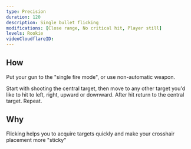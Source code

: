 ```yaml
---
type: Precision
duration: 120
description: Single bullet flicking
modifications: [Close range, No critical hit, Player still]
levels: Rookie
videoCloudflareID:
---
```


## How

Put your gun to the "single fire mode", or use non-automatic weapon.

Start with shooting the central target, then move to any other target you'd like to hit to left, right, upward or downward. After hit return to the central target. Repeat.

## Why

Flicking helps you to acquire targets quickly and make your crosshair placement more "sticky"

